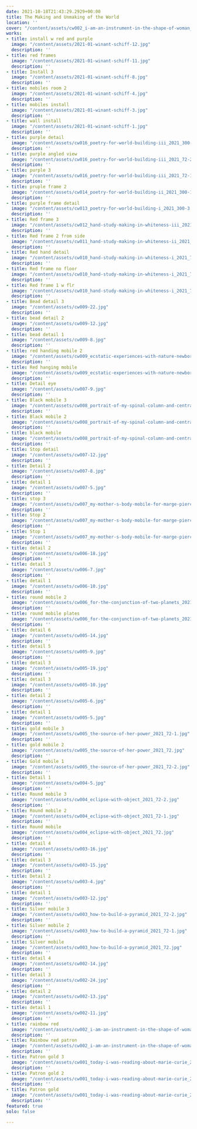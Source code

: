 ```yaml
---
date: 2021-10-18T21:43:29.2929+00:00
title: The Making and Unmaking of the World
location: ''
cover: "/content/assets/cw002_i-am-an-instrument-in-the-shape-of-woman_2021_72.jpg"
works:
- title: install w red and purple
  image: "/content/assets/2021-01-winant-schiff-12.jpg"
  description: ''
- title: red frames
  image: "/content/assets/2021-01-winant-schiff-11.jpg"
  description: ''
- title: Install 3
  image: "/content/assets/2021-01-winant-schiff-8.jpg"
  description: ''
- title: mobiles room 2
  image: "/content/assets/2021-01-winant-schiff-4.jpg"
  description: ''
- title: mobiles install
  image: "/content/assets/2021-01-winant-schiff-3.jpg"
  description: ''
- title: wall install
  image: "/content/assets/2021-01-winant-schiff-1.jpg"
  description: ''
- title: purple detail
  image: "/content/assets/cw016_poetry-for-world-building-iii_2021_300-3.jpg"
  description: ''
- title: purple angled view
  image: "/content/assets/cw016_poetry-for-world-building-iii_2021_72-2.jpg"
  description: ''
- title: purple 3
  image: "/content/assets/cw016_poetry-for-world-building-iii_2021_72-1.jpg"
  description: ''
- title: pruple frame 2
  image: "/content/assets/cw014_poetry-for-world-building-ii_2021_300-1.jpg"
  description: ''
- title: purple frame detail
  image: "/content/assets/cw013_poetry-for-world-building-i_2021_300-3.jpg"
  description: ''
- title: Red frame 3
  image: "/content/assets/cw012_hand-study-making-in-whiteness-iii_2021_72.jpg"
  description: ''
- title: Red frame 2 from side
  image: "/content/assets/cw011_hand-study-making-in-whiteness-ii_2021_72-2.jpg"
  description: ''
- title: Red hand detail
  image: "/content/assets/cw010_hand-study-making-in-whiteness-i_2021_72-3.jpg"
  description: ''
- title: Red frame no floor
  image: "/content/assets/cw010_hand-study-making-in-whiteness-i_2021_72.jpg"
  description: ''
- title: Red frame 1 w flr
  image: "/content/assets/cw010_hand-study-making-in-whiteness-i_2021_72-1.jpg"
  description: ''
- title: Bead detail 3
  image: "/content/assets/cw009-22.jpg"
  description: ''
- title: bead detail 2
  image: "/content/assets/cw009-12.jpg"
  description: ''
- title: bead detail 1
  image: "/content/assets/cw009-8.jpg"
  description: ''
- title: red handing mobile 2
  image: "/content/assets/cw009_ecstatic-experiences-with-nature-newborn-mobile-_2021_72-3.jpg"
  description: ''
- title: Red hanging mobile
  image: "/content/assets/cw009_ecstatic-experiences-with-nature-newborn-mobile-_2021_72.jpg"
  description: ''
- title: Detail eye
  image: "/content/assets/cw007-9.jpg"
  description: ''
- title: Black mobile 3
  image: "/content/assets/cw008_portrait-of-my-spinal-column-and-central-nervous-system_2021_72-2.jpg"
  description: ''
- title: Black mobile 2
  image: "/content/assets/cw008_portrait-of-my-spinal-column-and-central-nervous-system_2021_72-1.jpg"
  description: ''
- title: black mobile
  image: "/content/assets/cw008_portrait-of-my-spinal-column-and-central-nervous-system_2021_72.jpg"
  description: ''
- title: Stop detail
  image: "/content/assets/cw007-12.jpg"
  description: ''
- title: Detail 2
  image: "/content/assets/cw007-8.jpg"
  description: ''
- title: detail 1
  image: "/content/assets/cw007-5.jpg"
  description: ''
- title: stop 3
  image: "/content/assets/cw007_my-mother-s-body-mobile-for-marge-piercey-_2021_72-2.jpg"
  description: ''
- title: Stop 2
  image: "/content/assets/cw007_my-mother-s-body-mobile-for-marge-piercey-_2021_72-1.jpg"
  description: ''
- title: Stop 1
  image: "/content/assets/cw007_my-mother-s-body-mobile-for-marge-piercey-_2021_72.jpg"
  description: ''
- title: detail 2
  image: "/content/assets/cw006-18.jpg"
  description: ''
- title: detail 3
  image: "/content/assets/cw006-7.jpg"
  description: ''
- title: detail 1
  image: "/content/assets/cw006-10.jpg"
  description: ''
- title: round mobile 2
  image: "/content/assets/cw006_for-the-conjunction-of-two-planets_2021_72.jpg"
  description: ''
- title: round mobile plates
  image: "/content/assets/cw006_for-the-conjunction-of-two-planets_2021_72-1.jpg"
  description: ''
- title: detail 6
  image: "/content/assets/cw005-14.jpg"
  description: ''
- title: detail 5
  image: "/content/assets/cw005-9.jpg"
  description: ''
- title: detail 3
  image: "/content/assets/cw005-19.jpg"
  description: ''
- title: detail 3
  image: "/content/assets/cw005-10.jpg"
  description: ''
- title: detail 2
  image: "/content/assets/cw005-6.jpg"
  description: ''
- title: detail 1
  image: "/content/assets/cw005-5.jpg"
  description: ''
- title: gold mobile 3
  image: "/content/assets/cw005_the-source-of-her-power_2021_72-1.jpg"
  description: ''
- title: gold mobile 2
  image: "/content/assets/cw005_the-source-of-her-power_2021_72.jpg"
  description: ''
- title: Gold mobile 1
  image: "/content/assets/cw005_the-source-of-her-power_2021_72-2.jpg"
  description: ''
- title: Detail 1
  image: "/content/assets/cw004-5.jpg"
  description: ''
- title: Round mobile 3
  image: "/content/assets/cw004_eclipse-with-object_2021_72-2.jpg"
  description: ''
- title: Round mobile 2
  image: "/content/assets/cw004_eclipse-with-object_2021_72-1.jpg"
  description: ''
- title: Round mobile
  image: "/content/assets/cw004_eclipse-with-object_2021_72.jpg"
  description: ''
- title: detail 4
  image: "/content/assets/cw003-16.jpg"
  description: ''
- title: detail 3
  image: "/content/assets/cw003-15.jpg"
  description: ''
- title: Detail 2
  image: "/content/assets/cw003-4.jpg"
  description: ''
- title: detail 1
  image: "/content/assets/cw003-12.jpg"
  description: ''
- title: Silver mobile 3
  image: "/content/assets/cw003_how-to-build-a-pyramid_2021_72-2.jpg"
  description: ''
- title: Silver mobile 2
  image: "/content/assets/cw003_how-to-build-a-pyramid_2021_72-1.jpg"
  description: ''
- title: Silver mobile
  image: "/content/assets/cw003_how-to-build-a-pyramid_2021_72.jpg"
  description: ''
- title: detail 4
  image: "/content/assets/cw002-14.jpg"
  description: ''
- title: detail 3
  image: "/content/assets/cw002-24.jpg"
  description: ''
- title: detail 2
  image: "/content/assets/cw002-13.jpg"
  description: ''
- title: detail 1
  image: "/content/assets/cw002-11.jpg"
  description: ''
- title: rainbow red
  image: "/content/assets/cw002_i-am-an-instrument-in-the-shape-of-woman_2021_72-1.jpg"
  description: ''
- title: Rainbow red patron
  image: "/content/assets/cw002_i-am-an-instrument-in-the-shape-of-woman_2021_72-2.jpg"
  description: ''
- title: Patron gold 3
  image: "/content/assets/cw001_today-i-was-reading-about-marie-curie_2021_72-3.jpg"
  description: ''
- title: Patron gold 2
  image: "/content/assets/cw001_today-i-was-reading-about-marie-curie_2021_72-2.jpg"
  description: ''
- title: Patron gold
  image: "/content/assets/cw001_today-i-was-reading-about-marie-curie_2021_72.jpg"
  description: ''
featured: true
solo: false

---
```

